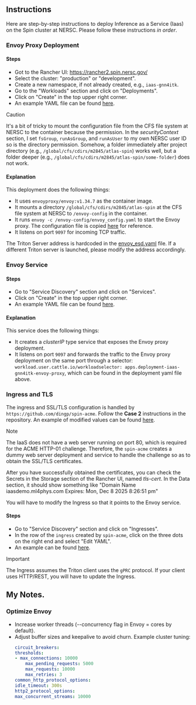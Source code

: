 ## Instructions
Here are step-by-step instructions to deploy Inference as a Service (Iaas) on the Spin cluster at NERSC. Please follow these instructions *in order*.

### Envoy Proxy Deployment

#### Steps
* Got to the Rancher UI: https://rancher2.spin.nersc.gov/
* Select the cluster: "production" or "development".
* Create a new namespace, if not already created, e.g., `iaas-gnn4itk`.
* Go to the "Workloads" section and click on "Deployments".
* Click on "Create" in the top upper right corner.
* An example YAML file can be found [here](1.0-envoy-proxy/envoy-proxy.yaml).

> [!CAUTION]
> It's a bit of tricky to mount the configuration file from the CFS file system at NERSC to the container because the permission.
> In the *securityContext* section, I set `fsGroup`, `runAsGroup`, and `runAsUser` to my own NERSC user ID so is the directory permission.
> Somehow, a folder immediately after project directory (e.g., `/global/cfs/cdirs/m2845/atlas-spin`) works well, but a folder deeper (e.g., `/global/cfs/cdirs/m2845/atlas-spin/some-folder`) does not work.

#### Explanation
This deployment does the following things:
* It uses `envoyproxy/envoy:v1.34.7` as the container image.
* It mounts a directory `/global/cfs/cdirs/m2845/atlas-spin` at the CFS file system at NERSC to `/envoy-config` in the container.
* It runs `envoy -c /envoy-config/envoy_config.yaml` to start the Envoy proxy. The configuration file is copied [here](1.0-envoy-proxy/envoy_config.yaml) for reference.
* It listens on port `9097` for incoming TCP traffic.

The Triton Server address is hardcoded in the [envoy_esd.yaml](1.0-envoy-proxy/envoy_config.yaml) file. If a different Triton server is launched, please modify the address accordingly.


### Envoy Service

#### Steps
* Go to "Service Discovery" section and click on "Services".
* Click on "Create" in the top upper right corner.
* An example YAML file can be found [here](2.0-envoy-service/envoy-service.yaml).


#### Explanation
This service does the following things:
* It creates a _clusterIP_ type service that exposes the Envoy proxy deployment.
* It listens on port `9097` and forwards the traffic to the Envoy proxy deployment on the same port through a selector: `workload.user.cattle.io/workloadselector: apps.deployment-iaas-gnn4itk-envoy-proxy`, which can be found in the deployment yaml file above.

### Ingress and TLS
The ingress and SSL/TLS configuration is handled by `https://github.com/dingp/spin-acme`. Follow the **Case 2** instructions in the repository. An example of modified values can be found [here](3.0-ingress/values-local.yaml).

> [!NOTE]
> The IaaS does not have a web server running on port 80, which is required for the ACME HTTP-01 challenge.
> Therefore, the `spin-acme` creates a dummy web server deployment and service to handle the challenge so as to obtain the SSL/TLS certificates.

After you have successfully obtained the certificates, you can check the Secrets in the Storage section of the Rancher UI, named _tls-cert_. In the Data section, it should show something like "Domain Name iaasdemo.ml4phys.com
Expires: Mon, Dec 8 2025  8:26:51 pm"

You will have to modify the Ingress so that it points to the Envoy service.

#### Steps
* Go to "Service Discovery" section and click on "Ingresses".
* In the row of the `ingress` created by `spin-acme`, click on the three dots on the right end and select "Edit YAML".
* An example can be found [here](3.0-ingress/ingress.yaml).


> [!IMPORTANT]
> The Ingress assumes the Triton client uses the `gPRC` protocol. If your client uses HTTP/REST, you will have to update the Ingress.



## My Notes.

### Optimize Envoy
* Increase worker threads (--concurrency flag in Envoy = cores by default).
* Adjust buffer sizes and keepalive to avoid churn. Example cluster tuning:
    ```yaml
    circuit_breakers:
    thresholds:
    - max_connections: 10000
        max_pending_requests: 5000
        max_requests: 10000
        max_retries: 3
    common_http_protocol_options:
    idle_timeout: 300s
    http2_protocol_options:
    max_concurrent_streams: 10000
    ```
